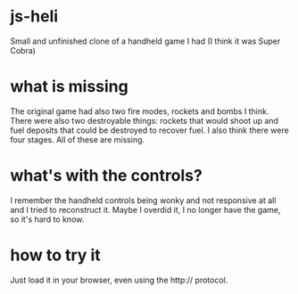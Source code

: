 # js-heli

Small and unfinished clone of a handheld game I had (I think it was Super Cobra)

# what is missing

The original game had also two fire modes, rockets and bombs I think. There were also two destroyable things: rockets that would shoot up and fuel deposits that could be destroyed to recover fuel. I also think there were four stages. All of these are missing. 

# what's with the controls?

I remember the handheld controls being wonky and not responsive at all and I tried to reconstruct it. Maybe I overdid it, I no longer have the game, so it's hard to know.

# how to try it

Just load it in your browser, even using the http:// protocol.
